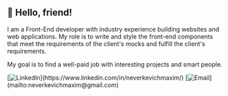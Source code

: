 ## 👋 Hello, friend!

I am a Front-End developer with industry experience building websites and web applications. My role is to write and style the front-end components that meet the requirements of the client's mocks and fulfill the client's requirements.

My goal is to find a well-paid job with interesting projects and smart people.

[![LinkedIn]([https://camo.githubusercontent.com/ec2430c9401f9be499639485109cf9eb7a97a290ad0fc2a29f8f6bd729ca5fed/68747470733a2f2f696d672e736869656c64732e696f2f62616467652f4c696e6b6564496e2d3041363643323f7374796c653d666f722d7468652d6261646765266c6f676f3d6c696e6b6564696e266c6f676f436f6c6f723d7768697465](https://img.shields.io/badge/LinkedIn-0077B5?style=for-the-badge&logo=linkedin&logoColor=white))](https://www.linkedin.com/in/neverkevichmaxim/)
[![Email]([https://camo.githubusercontent.com/179be53e81c733802440961b5dad6bca4bf7af0d962fd0282329dbf733d6cafd/68747470733a2f2f696d672e736869656c64732e696f2f62616467652f476d61696c2d4541343333353f7374796c653d666f722d7468652d6261646765266c6f676f3d676d61696c266c6f676f436f6c6f723d7768697465](https://img.shields.io/badge/Gmail-D14836?style=for-the-badge&logo=gmail&logoColor=white))](mailto:neverkevichmaxim@gmail.com)
